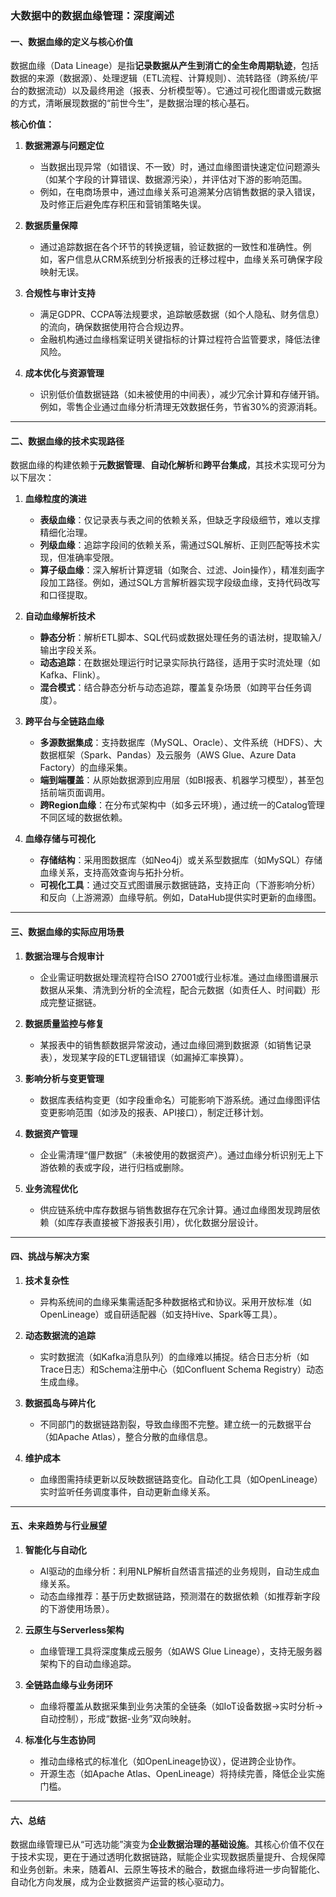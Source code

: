### 大数据中的数据血缘管理：深度阐述

#### 一、**数据血缘的定义与核心价值**
数据血缘（Data Lineage）是指**记录数据从产生到消亡的全生命周期轨迹**，包括数据的来源（数据源）、处理逻辑（ETL流程、计算规则）、流转路径（跨系统/平台的数据流动）以及最终用途（报表、分析模型等）。它通过可视化图谱或元数据的方式，清晰展现数据的“前世今生”，是数据治理的核心基石。

**核心价值：**
1. **数据溯源与问题定位**  
   - 当数据出现异常（如错误、不一致）时，通过血缘图谱快速定位问题源头（如某个字段的计算错误、数据源污染），并评估对下游的影响范围。
   - 例如，在电商场景中，通过血缘关系可追溯某分店销售数据的录入错误，及时修正后避免库存积压和营销策略失误。

2. **数据质量保障**  
   - 通过追踪数据在各个环节的转换逻辑，验证数据的一致性和准确性。例如，客户信息从CRM系统到分析报表的迁移过程中，血缘关系可确保字段映射无误。

3. **合规性与审计支持**  
   - 满足GDPR、CCPA等法规要求，追踪敏感数据（如个人隐私、财务信息）的流向，确保数据使用符合合规边界。
   - 金融机构通过血缘档案证明关键指标的计算过程符合监管要求，降低法律风险。

4. **成本优化与资源管理**  
   - 识别低价值数据链路（如未被使用的中间表），减少冗余计算和存储开销。例如，零售企业通过血缘分析清理无效数据任务，节省30%的资源消耗。

---

#### 二、**数据血缘的技术实现路径**
数据血缘的构建依赖于**元数据管理**、**自动化解析**和**跨平台集成**，其技术实现可分为以下层次：

1. **血缘粒度的演进**  
   - **表级血缘**：仅记录表与表之间的依赖关系，但缺乏字段级细节，难以支撑精细化治理。  
   - **列级血缘**：追踪字段间的依赖关系，需通过SQL解析、正则匹配等技术实现，但准确率受限。  
   - **算子级血缘**：深入解析计算逻辑（如聚合、过滤、Join操作），精准刻画字段加工路径。例如，通过SQL方言解析器实现字段级血缘，支持代码改写和口径提取。

2. **自动血缘解析技术**  
   - **静态分析**：解析ETL脚本、SQL代码或数据处理任务的语法树，提取输入/输出字段关系。  
   - **动态追踪**：在数据处理运行时记录实际执行路径，适用于实时流处理（如Kafka、Flink）。  
   - **混合模式**：结合静态分析与动态追踪，覆盖复杂场景（如跨平台任务调度）。

3. **跨平台与全链路血缘**  
   - **多源数据集成**：支持数据库（MySQL、Oracle）、文件系统（HDFS）、大数据框架（Spark、Pandas）及云服务（AWS Glue、Azure Data Factory）的血缘采集。  
   - **端到端覆盖**：从原始数据源到应用层（如BI报表、机器学习模型），甚至包括前端页面调用。  
   - **跨Region血缘**：在分布式架构中（如多云环境），通过统一的Catalog管理不同区域的数据依赖。

4. **血缘存储与可视化**  
   - **存储结构**：采用图数据库（如Neo4j）或关系型数据库（如MySQL）存储血缘关系，支持高效查询与拓扑分析。  
   - **可视化工具**：通过交互式图谱展示数据链路，支持正向（下游影响分析）和反向（上游溯源）血缘导航。例如，DataHub提供实时更新的血缘图。

---

#### 三、**数据血缘的实际应用场景**
1. **数据治理与合规审计**  
   - 企业需证明数据处理流程符合ISO 27001或行业标准。通过血缘图谱展示数据从采集、清洗到分析的全流程，配合元数据（如责任人、时间戳）形成完整证据链。

2. **数据质量监控与修复**  
   - 某报表中的销售额数据异常波动，通过血缘回溯到数据源（如销售记录表），发现某字段的ETL逻辑错误（如漏掉汇率换算）。

3. **影响分析与变更管理**  
   - 数据库表结构变更（如字段重命名）可能影响下游系统。通过血缘图评估变更影响范围（如涉及的报表、API接口），制定迁移计划。

4. **数据资产管理**  
   - 企业需清理“僵尸数据”（未被使用的数据资产）。通过血缘分析识别无上下游依赖的表或字段，进行归档或删除。

5. **业务流程优化**  
   - 供应链系统中库存数据与销售数据存在冗余计算。通过血缘图发现跨层依赖（如库存表直接被下游报表引用），优化数据分层设计。

---

#### 四、**挑战与解决方案**
1. **技术复杂性**  
   - 异构系统间的血缘采集需适配多种数据格式和协议。采用开放标准（如OpenLineage）或自研适配器（如支持Hive、Spark等工具）。

2. **动态数据流的追踪**  
   - 实时数据流（如Kafka消息队列）的血缘难以捕捉。结合日志分析（如Trace日志）和Schema注册中心（如Confluent Schema Registry）动态生成血缘。

3. **数据孤岛与碎片化**  
   - 不同部门的数据链路割裂，导致血缘图不完整。建立统一的元数据平台（如Apache Atlas），整合分散的血缘信息。

4. **维护成本**  
   - 血缘图需持续更新以反映数据链路变化。自动化工具（如OpenLineage）实时监听任务调度事件，自动更新血缘关系。

---

#### 五、**未来趋势与行业展望**
1. **智能化与自动化**  
   - AI驱动的血缘分析：利用NLP解析自然语言描述的业务规则，自动生成血缘关系。  
   - 动态血缘推荐：基于历史数据链路，预测潜在的数据依赖（如推荐新字段的下游使用场景）。

2. **云原生与Serverless架构**  
   - 血缘管理工具将深度集成云服务（如AWS Glue Lineage），支持无服务器架构下的自动血缘追踪。

3. **全链路血缘与业务闭环**  
   - 血缘将覆盖从数据采集到业务决策的全链条（如IoT设备数据→实时分析→自动控制），形成“数据-业务”双向映射。

4. **标准化与生态协同**  
   - 推动血缘格式的标准化（如OpenLineage协议），促进跨企业协作。  
   - 开源生态（如Apache Atlas、OpenLineage）将持续完善，降低企业实施门槛。

---

#### 六、**总结**
数据血缘管理已从“可选功能”演变为**企业数据治理的基础设施**。其核心价值不仅在于技术实现，更在于通过透明化数据链路，赋能企业实现数据质量提升、合规保障和业务创新。未来，随着AI、云原生等技术的融合，数据血缘将进一步向智能化、自动化方向发展，成为企业数据资产运营的核心驱动力。
